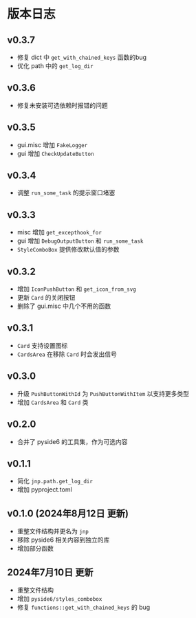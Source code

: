 # 版本日志

## v0.3.7

- 修复 dict 中 `get_with_chained_keys` 函数的bug
- 优化 path 中的 `get_log_dir`

## v0.3.6

- 修复未安装可选依赖时报错的问题

## v0.3.5

- gui.misc 增加 `FakeLogger`
- gui 增加 `CheckUpdateButton`

## v0.3.4

- 调整 `run_some_task` 的提示窗口堵塞

## v0.3.3

- misc 增加 `get_excepthook_for`
- gui 增加 `DebugOutputButton` 和 `run_some_task`
- `StyleComboBox` 提供修改默认值的参数

## v0.3.2

- 增加 `IconPushButton` 和 `get_icon_from_svg`
- 更新 `Card` 的关闭按钮
- 删除了 gui.misc 中几个不用的函数

## v0.3.1

- `Card` 支持设置图标
- `CardsArea` 在移除 `Card` 时会发出信号

## v0.3.0

- 升级 `PushButtonWithId` 为 `PushButtonWithItem` 以支持更多类型
- 增加 `CardsArea` 和 `Card` 类

## v0.2.0

- 合并了 pyside6 的工具集，作为可选内容

## v0.1.1

- 简化 `jnp.path.get_log_dir`
- 增加 pyproject.toml

## v0.1.0 (2024年8月12日 更新)

- 重整文件结构并更名为 `jnp`
- 移除 pyside6 相关内容到独立的库
- 增加部分函数

## 2024年7月10日 更新

- 重整文件结构
- 增加 `pyside6/styles_combobox`
- 修复 `functions::get_with_chained_keys` 的 bug
